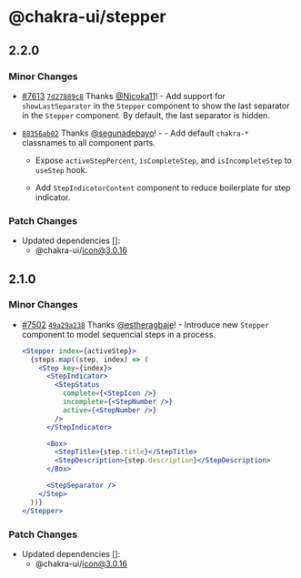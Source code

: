 # @chakra-ui/stepper

## 2.2.0

### Minor Changes

- [#7613](https://github.com/chakra-ui/chakra-ui/pull/7613)
  [`7d27889c8`](https://github.com/chakra-ui/chakra-ui/commit/7d27889c8cff7d7616ea2b061b2a3a73a9bf83ef)
  Thanks [@Nicoka11](https://github.com/Nicoka11)! - Add support for
  `showLastSeparator` in the `Stepper` component to show the last separator in
  the `Stepper` component. By default, the last separator is hidden.

- [`88356ab02`](https://github.com/chakra-ui/chakra-ui/commit/88356ab0272435161bf47ca734f67a112c328dfb)
  Thanks [@segunadebayo](https://github.com/segunadebayo)! - - Add default
  `chakra-*` classnames to all component parts.

  - Expose `activeStepPercent`, `isCompleteStep`, and `isIncompleteStep` to
    `useStep` hook.

  - Add `StepIndicatorContent` component to reduce boilerplate for step
    indicator.

### Patch Changes

- Updated dependencies []:
  - @chakra-ui/icon@3.0.16

## 2.1.0

### Minor Changes

- [#7502](https://github.com/chakra-ui/chakra-ui/pull/7502)
  [`49a29a238`](https://github.com/chakra-ui/chakra-ui/commit/49a29a238439242e0959d74ebf48c84411581288)
  Thanks [@estheragbaje](https://github.com/estheragbaje)! - Introduce new
  `Stepper` component to model sequencial steps in a process.

  ```jsx live=false
  <Stepper index={activeStep}>
    {steps.map((step, index) => (
      <Step key={index}>
        <StepIndicator>
          <StepStatus
            complete={<StepIcon />}
            incomplete={<StepNumber />}
            active={<StepNumber />}
          />
        </StepIndicator>

        <Box>
          <StepTitle>{step.title}</StepTitle>
          <StepDescription>{step.description}</StepDescription>
        </Box>

        <StepSeparator />
      </Step>
    ))}
  </Stepper>
  ```

### Patch Changes

- Updated dependencies []:
  - @chakra-ui/icon@3.0.16
